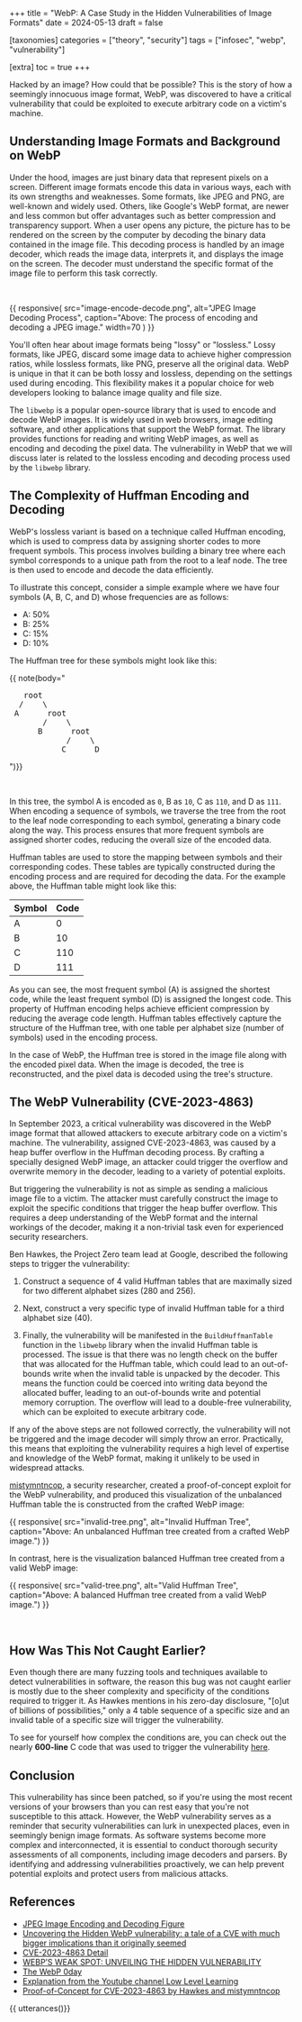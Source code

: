 +++
title = "WebP: A Case Study in the Hidden Vulnerabilities of Image Formats"
date = 2024-05-13
draft = false

[taxonomies]
categories = ["theory", "security"]
tags = ["infosec", "webp", "vulnerability"]

[extra]
toc = true
+++

Hacked by an image? How could that be possible? This is the story of how a
seemingly innocuous image format, WebP, was discovered to have a critical
vulnerability that could be exploited to execute arbitrary code on a victim's
machine.

<!-- more -->

## Understanding Image Formats and Background on WebP

Under the hood, images are just binary data that represent pixels on a screen.
Different image formats encode this data in various ways, each with its own
strengths and weaknesses. Some formats, like JPEG and PNG, are well-known and
widely used. Others, like Google's WebP format, are newer and less common but
offer advantages such as better compression and transparency support. When a
user opens any picture, the picture has to be rendered on the screen by the
computer by decoding the binary data contained in the image file. This decoding
process is handled by an image decoder, which reads the image data, interprets
it, and displays the image on the screen. The decoder must understand the
specific format of the image file to perform this task correctly.

<br>

{{ responsive(
src="image-encode-decode.png",
alt="JPEG Image Decoding Process",
caption="Above: The process of encoding and decoding a JPEG image."
width=70
) }}

You'll often hear about image formats being "lossy" or "lossless." Lossy
formats, like JPEG, discard some image data to achieve higher compression
ratios, while lossless formats, like PNG, preserve all the original data. WebP
is unique in that it can be both lossy and lossless, depending on the settings
used during encoding. This flexibility makes it a popular choice for web
developers looking to balance image quality and file size.

The `libwebp` is a popular open-source library that is used to encode and decode
WebP images. It is widely used in web browsers, image editing software, and
other applications that support the WebP format. The library provides functions
for reading and writing WebP images, as well as encoding and decoding the pixel
data. The vulnerability in WebP that we will discuss later is related to the
lossless encoding and decoding process used by the `libwebp` library.

## The Complexity of Huffman Encoding and Decoding

WebP's lossless variant is based on a technique called Huffman encoding, which
is used to compress data by assigning shorter codes to more frequent symbols.
This process involves building a binary tree where each symbol corresponds to a
unique path from the root to a leaf node. The tree is then used to encode and
decode the data efficiently.

To illustrate this concept, consider a simple example where we have four symbols
(A, B, C, and D) whose frequencies are as follows:

- A: 50%
- B: 25%
- C: 15%
- D: 10%

The Huffman tree for these symbols might look like this:

{{ note(body="

<pre>
   root
  /    \
 A      root
       /    \
      B      root
            /    \
           C      D
</pre>

")}}

<br>

In this tree, the symbol A is encoded as `0`, B as `10`, C as `110`, and D as
`111`. When encoding a sequence of symbols, we traverse the tree from the root
to the leaf node corresponding to each symbol, generating a binary code along
the way. This process ensures that more frequent symbols are assigned shorter
codes, reducing the overall size of the encoded data.

Huffman tables are used to store the mapping between symbols and their
corresponding codes. These tables are typically constructed during the encoding
process and are required for decoding the data. For the example above, the
Huffman table might look like this:

| **Symbol** | **Code** |
| ---------- | -------- |
| A          | 0        |
| B          | 10       |
| C          | 110      |
| D          | 111      |

As you can see, the most frequent symbol (A) is assigned the shortest code,
while the least frequent symbol (D) is assigned the longest code. This property
of Huffman encoding helps achieve efficient compression by reducing the average
code length. Huffman tables effectively capture the structure of the Huffman
tree, with one table per alphabet size (number of symbols) used in the encoding
process.

In the case of WebP, the Huffman tree is stored in the image file along with the
encoded pixel data. When the image is decoded, the tree is reconstructed, and
the pixel data is decoded using the tree's structure.

## The WebP Vulnerability (CVE-2023-4863)

In September 2023, a critical vulnerability was discovered in the WebP image
format that allowed attackers to execute arbitrary code on a victim's machine.
The vulnerability, assigned CVE-2023-4863, was caused by a heap buffer overflow
in the Huffman decoding process. By crafting a specially designed WebP image, an
attacker could trigger the overflow and overwrite memory in the decoder, leading
to a variety of potential exploits.

But triggering the vulnerability is not as simple as sending a malicious image
file to a victim. The attacker must carefully construct the image to exploit the
specific conditions that trigger the heap buffer overflow. This requires a deep
understanding of the WebP format and the internal workings of the decoder,
making it a non-trivial task even for experienced security researchers.

Ben Hawkes, the Project Zero team lead at Google, described the following steps
to trigger the vulnerability:

1. Construct a sequence of 4 valid Huffman tables that are maximally sized for
   two different alphabet sizes (280 and 256).

2. Next, construct a very specific type of invalid Huffman table for a third
   alphabet size (40).

3. Finally, the vulnerability will be manifested in the `BuildHuffmanTable`
   function in the `libwebp` library when the invalid Huffman table is
   processed. The issue is that there was no length check on the buffer that was
   allocated for the Huffman table, which could lead to an out-of-bounds write
   when the invalid table is unpacked by the decoder. This means the function
   could be coerced into writing data beyond the allocated buffer, leading to an
   out-of-bounds write and potential memory corruption. The overflow will lead
   to a double-free vulnerability, which can be exploited to execute arbitrary
   code.

If any of the above steps are not followed correctly, the vulnerability will not
be triggered and the image decoder will simply throw an error. Practically, this
means that exploiting the vulnerability requires a high level of expertise and
knowledge of the WebP format, making it unlikely to be used in widespread
attacks.

[mistymntncop](https://github.com/mistymntncop), a security researcher, created
a proof-of-concept exploit for the WebP vulnerability, and produced this
visualization of the unbalanced Huffman table the is constructed from the
crafted WebP image:

{{ responsive(
src="invalid-tree.png",
alt="Invalid Huffman Tree",
caption="Above: An unbalanced Huffman tree created
from a crafted WebP image.") }}

In contrast, here is the visualization balanced Huffman tree created from a
valid WebP image:

{{ responsive(
src="valid-tree.png",
alt="Valid Huffman Tree",
caption="Above: A balanced Huffman tree created
from a valid WebP image.") }}

<br/>

## How Was This Not Caught Earlier?

Even though there are many fuzzing tools and techniques available to detect
vulnerabilities in software, the reason this bug was not caught earlier is
mostly due to the sheer complexity and specificity of the conditions required to
trigger it. As Hawkes mentions in his zero-day disclosure, "\[o\]ut of billions
of possibilities," only a 4 table sequence of a specific size and an invalid
table of a specific size will trigger the vulnerability.

To see for yourself how complex the conditions are, you can check out the nearly
**600-line** C code that was used to trigger the vulnerability
[here](https://github.com/mistymntncop/CVE-2023-4863/blob/main/craft.c).

## Conclusion

This vulnerability has since been patched, so if you're using the most recent
versions of your browsers than you can rest easy that you're not susceptible to
this attack. However, the WebP vulnerability serves as a reminder that security
vulnerabilities can lurk in unexpected places, even in seemingly benign image
formats. As software systems become more complex and interconnected, it is
essential to conduct thorough security assessments of all components, including
image decoders and parsers. By identifying and addressing vulnerabilities
proactively, we can help prevent potential exploits and protect users from
malicious attacks.

## References

- [JPEG Image Encoding and Decoding Figure](https://www.researchgate.net/profile/Borko-Furht/publication/229038449/figure/fig4/AS:667829439311887@1536234354786/Block-diagram-of-sequential-JPEG-encoder-and-decoder-JPEG-Encoder-The-original-samples.png)
- [Uncovering the Hidden WebP vulnerability: a tale of a CVE with much bigger implications than it originally seemed](https://blog.cloudflare.com/uncovering-the-hidden-webp-vulnerability-cve-2023-4863)
- [CVE-2023-4863 Detail](https://www.cvedetails.com/cve/CVE-2023-4863)
- [WEBP’S WEAK SPOT: UNVEILING THE HIDDEN VULNERABILITY](<https://prisminfosec.com/webps-weak-spot-unveiling-the-hidden-vulnerability/#:~:text=Last%20month%20(September%202023)%2C,under%20CVE%2D2023%2D4863.>)
- [The WebP 0day](https://blog.isosceles.com/the-webp-0day/)
- [Explanation from the Youtube channel Low Level Learning](https://www.youtube.com/watch?v=89ysXVYH2Sk)
- [Proof-of-Concept for CVE-2023-4863 by Hawkes and mistymntncop](https://github.com/mistymntncop/CVE-2023-4863/tree/main)

{{ utterances()}}
